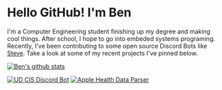 # Hello GitHub! I'm Ben
I'm a Computer Engineering student finishing up my degree and making cool things. After school, I hope to go into embeded systems programing. Recently, I've been contributing to some open source Discord Bots like [Steve](https://github.com/tuataria/steve). Take a look at some of my recent projects I've pinned below.


[![Ben's github stats](https://github-readme-stats.vercel.app/api?username=BenSegal855&show_icons=true&theme=tokyonight)](https://github.com/BenSegal855)

[![UD CIS Discord Bot](https://github-readme-stats.vercel.app/api/pin/?username=ud-cis-discord&repo=bot&theme=tokyonight)](https://github.com/ud-cis-discord/bot)
[![Apple Health Data Parser](https://github-readme-stats.vercel.app/api/pin/?username=BenSegal855&repo=Apple-Health-data-parser&theme=tokyonight)](https://github.com/BenSegal855/Apple-Health-data-parser)
